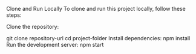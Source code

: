Clone and Run Locally
To clone and run this project locally, follow these steps:

Clone the repository:

git clone repository-url
cd project-folder
Install dependencies:
npm install
Run the development server:
npm start
